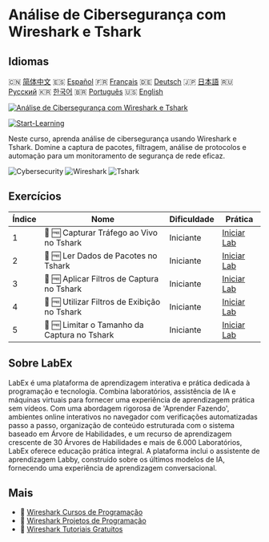 # Análise de Cibersegurança com Wireshark e Tshark

## Idiomas

🇨🇳 [简体中文](README_zh.md) 🇪🇸 [Español](README_es.md) 🇫🇷 [Français](README_fr.md) 🇩🇪 [Deutsch](README_de.md) 🇯🇵 [日本語](README_ja.md) 🇷🇺 [Русский](README_ru.md) 🇰🇷 [한국어](README_ko.md) 🇧🇷 [Português](README_pt.md) 🇺🇸 [English](README.md) 

[![Análise de Cibersegurança com Wireshark e Tshark](https://cover-creator.labex.io/cybersecurity-analysis-with-wireshark-and-tshark.png?lang=pt)](https://labex.io/pt/courses/cybersecurity-analysis-with-wireshark-and-tshark)

[![Start-Learning](https://img.shields.io/badge/Start-Learning-whitesmoke?style=for-the-badge)](https://labex.io/pt/courses/cybersecurity-analysis-with-wireshark-and-tshark)

Neste curso, aprenda análise de cibersegurança usando Wireshark e Tshark. Domine a captura de pacotes, filtragem, análise de protocolos e automação para um monitoramento de segurança de rede eficaz.

![Cybersecurity](https://img.shields.io/badge/Cybersecurity-whitesmoke?style=for-the-badge&logo=cybersecurity)
![Wireshark](https://img.shields.io/badge/Wireshark-whitesmoke?style=for-the-badge&logo=wireshark)
![Tshark](https://img.shields.io/badge/Tshark-whitesmoke?style=for-the-badge&logo=tshark)


## Exercícios

|   Índice | Nome                                         | Dificuldade   | Prática                                                                                                                  |
|----------|----------------------------------------------|---------------|--------------------------------------------------------------------------------------------------------------------------|
|        1 | 📖 🆓 Capturar Tráfego ao Vivo no Tshark     | Iniciante     | <a target='_blank' href='https://labex.io/pt/tutorials/wireshark-capture-live-traffic-in-tshark-548916'>Iniciar Lab</a>  |
|        2 | 📖 🆓 Ler Dados de Pacotes no Tshark         | Iniciante     | <a target='_blank' href='https://labex.io/pt/tutorials/wireshark-read-packet-data-in-tshark-548937'>Iniciar Lab</a>      |
|        3 | 📖 🆓 Aplicar Filtros de Captura no Tshark   | Iniciante     | <a target='_blank' href='https://labex.io/pt/tutorials/wireshark-apply-capture-filters-in-tshark-548914'>Iniciar Lab</a> |
|        4 | 📖 🆓 Utilizar Filtros de Exibição no Tshark | Iniciante     | <a target='_blank' href='https://labex.io/pt/tutorials/wireshark-use-display-filters-in-tshark-548939'>Iniciar Lab</a>   |
|        5 | 📖 🆓 Limitar o Tamanho da Captura no Tshark | Iniciante     | <a target='_blank' href='https://labex.io/pt/tutorials/wireshark-limit-capture-size-in-tshark-548932'>Iniciar Lab</a>    |

## Sobre LabEx

LabEx é uma plataforma de aprendizagem interativa e prática dedicada à programação e tecnologia. Combina laboratórios, assistência de IA e máquinas virtuais para fornecer uma experiência de aprendizagem prática sem vídeos. Com uma abordagem rigorosa de 'Aprender Fazendo', ambientes online interativos no navegador com verificações automatizadas passo a passo, organização de conteúdo estruturada com o sistema baseado em Árvore de Habilidades, e um recurso de aprendizagem crescente de 30 Árvores de Habilidades e mais de 6.000 Laboratórios, LabEx oferece educação prática integral. A plataforma inclui o assistente de aprendizagem Labby, construído sobre os últimos modelos de IA, fornecendo uma experiência de aprendizagem conversacional.

## Mais

- 🔗 [Wireshark Cursos de Programação](https://github.com/labex-labs/awesome-programming-courses)
- 🔗 [Wireshark Projetos de Programação](https://github.com/labex-labs/awesome-programming-projects)
- 🔗 [Wireshark Tutoriais Gratuitos](https://github.com/labex-labs/wireshark-free-tutorials)

